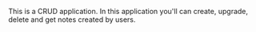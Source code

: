 This is a CRUD application.
In this application you'll can create, upgrade, delete and get notes created by users.